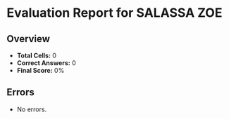 # Evaluation Report for SALASSA ZOE

## Overview

- **Total Cells:** 0
- **Correct Answers:** 0
- **Final Score:** 0%

## Errors

- No errors.
